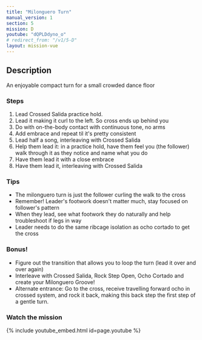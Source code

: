 ```yaml
---
title: "Milonguero Turn"
manual_version: 1
section: 5
mission: D
youtube: "dQPLDdyno_o"
# redirect_from: "/v1/5-D"
layout: mission-vue
---
```




## Description

An enjoyable compact turn for a small crowded dance floor

### Steps

1. Lead Crossed Salida practice hold. 
2. Lead it making it curl to the left. So cross ends up behind you
3. Do with on-the-body contact with continuous tone, no arms
4. Add embrace and repeat til it's pretty consistent
5. Lead half a song, interleaving with Crossed Salida
6. Help them lead it: in a practice hold, have them feel you (the follower) walk through it as they notice and name what you do
7. Have them lead it with a close embrace
8. Have them lead it, interleaving with Crossed Salida

### Tips

* The milonguero turn is just the follower curling the walk to the cross 
* Remember! Leader's footwork doesn't matter much, stay focused on follower's pattern
* When they lead, see what footwork they do naturally and help troubleshoot if legs in way
* Leader needs to do the same ribcage isolation as ocho cortado to get the cross

### Bonus!

* Figure out the transition that allows you to loop the turn (lead it over and over again)
* Interleave with Crossed Salida, Rock Step Open, Ocho Cortado and create your Milonguero Groove!
* Alternate entrance: Go to the cross, receive travelling forward ocho in crossed system, and rock it back, making this back step the first step of a gentle turn. 

### Watch the mission

{% include youtube_embed.html id=page.youtube %}


